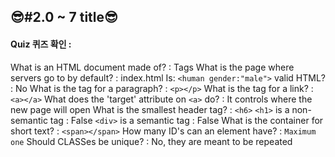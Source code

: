 ## 😎#2.0 ~ 7 title😎

#### Quiz 퀴즈 확인 :

What is an HTML document made of? : Tags
What is the page where servers go to by default? : index.html
Is: ```<human gender:"male">``` valid HTML? : No
What is the tag for a paragraph? : ```<p></p>```
What is the tag for a link? : ```<a></a>```
What does the 'target' attribute on ```<a>``` do? : It controls where the new page will open
What is the smallest header tag? : ```<h6>```
```<h1>``` is a non-semantic tag : False
```<div>``` is a semantic tag : False
What is the container for short text? : ```<span></span>```
How many ID's can an element have? : ```Maximum one```
Should CLASSes be unique? : No, they are meant to be repeated